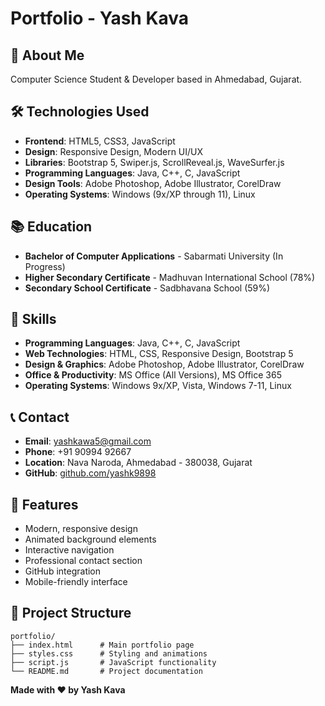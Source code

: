 ﻿# Portfolio - Yash Kava

## 🚀 About Me
Computer Science Student & Developer based in Ahmedabad, Gujarat.

## 🛠️ Technologies Used
- **Frontend**: HTML5, CSS3, JavaScript
- **Design**: Responsive Design, Modern UI/UX
- **Libraries**: Bootstrap 5, Swiper.js, ScrollReveal.js, WaveSurfer.js
- **Programming Languages**: Java, C++, C, JavaScript
- **Design Tools**: Adobe Photoshop, Adobe Illustrator, CorelDraw
- **Operating Systems**: Windows (9x/XP through 11), Linux

## 📚 Education
- **Bachelor of Computer Applications** - Sabarmati University (In Progress)
- **Higher Secondary Certificate** - Madhuvan International School (78%)
- **Secondary School Certificate** - Sadbhavana School (59%)

## 🎯 Skills
- **Programming Languages**: Java, C++, C, JavaScript
- **Web Technologies**: HTML, CSS, Responsive Design, Bootstrap 5
- **Design & Graphics**: Adobe Photoshop, Adobe Illustrator, CorelDraw
- **Office & Productivity**: MS Office (All Versions), MS Office 365
- **Operating Systems**: Windows 9x/XP, Vista, Windows 7-11, Linux

## 📞 Contact
- **Email**: yashkawa5@gmail.com
- **Phone**: +91 90994 92667
- **Location**: Nava Naroda, Ahmedabad - 380038, Gujarat
- **GitHub**: [github.com/yashk9898](https://github.com/yashk9898)

## 🌟 Features
- Modern, responsive design
- Animated background elements
- Interactive navigation
- Professional contact section
- GitHub integration
- Mobile-friendly interface

## 📁 Project Structure
```
portfolio/
├── index.html      # Main portfolio page
├── styles.css      # Styling and animations
├── script.js       # JavaScript functionality
└── README.md       # Project documentation
```

**Made with ❤️ by Yash Kava**


